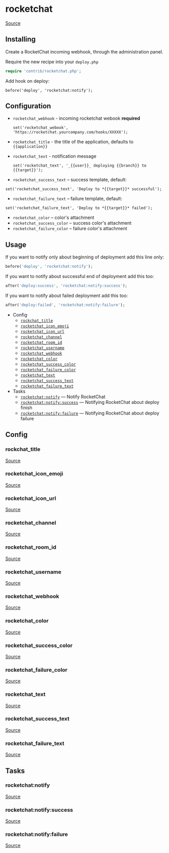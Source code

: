 <!-- DO NOT EDIT THIS FILE! -->
<!-- Instead edit contrib/rocketchat.php -->
<!-- Then run bin/docgen -->

# rocketchat

[Source](/contrib/rocketchat.php)


## Installing

Create a RocketChat incoming webhook, through the administration panel.

Require the new recipe into your `deploy.php`

```php
require 'contrib/rocketchat.php';
```

Add hook on deploy:

```
before('deploy', 'rocketchat:notify');
```

## Configuration

 - `rocketchat_webhook` - incoming rocketchat webook **required**
   ```
   set('rocketchat_webook', 'https://rocketchat.yourcompany.com/hooks/XXXXX');
   ```

 - `rocketchat_title` - the title of the application, defaults to `{{application}}`
 - `rocketchat_text` - notification message
   ```
   set('rocketchat_text', '_{{user}}_ deploying {{branch}} to {{target}}');
   ```

 - `rocketchat_success_text` – success template, default:
  ```
  set('rocketchat_success_text', 'Deploy to *{{target}}* successful');
  ```
 - `rocketchat_failure_text` – failure template, default:
  ```
  set('rocketchat_failure_text', 'Deploy to *{{target}}* failed');
  ```

 - `rocketchat_color` – color's attachment
 - `rocketchat_success_color` – success color's attachment
 - `rocketchat_failure_color` – failure color's attachment

## Usage

If you want to notify only about beginning of deployment add this line only:

```php
before('deploy', 'rocketchat:notify');
```

If you want to notify about successful end of deployment add this too:

```php
after('deploy:success', 'rocketchat:notify:success');
```

If you want to notify about failed deployment add this too:

```php
after('deploy:failed', 'rocketchat:notify:failure');
```



* Config
  * [`rockchat_title`](#rockchat_title)
  * [`rocketchat_icon_emoji`](#rocketchat_icon_emoji)
  * [`rocketchat_icon_url`](#rocketchat_icon_url)
  * [`rocketchat_channel`](#rocketchat_channel)
  * [`rocketchat_room_id`](#rocketchat_room_id)
  * [`rocketchat_username`](#rocketchat_username)
  * [`rocketchat_webhook`](#rocketchat_webhook)
  * [`rocketchat_color`](#rocketchat_color)
  * [`rocketchat_success_color`](#rocketchat_success_color)
  * [`rocketchat_failure_color`](#rocketchat_failure_color)
  * [`rocketchat_text`](#rocketchat_text)
  * [`rocketchat_success_text`](#rocketchat_success_text)
  * [`rocketchat_failure_text`](#rocketchat_failure_text)
* Tasks
  * [`rocketchat:notify`](#rocketchatnotify) — Notify RocketChat
  * [`rocketchat:notify:success`](#rocketchatnotifysuccess) — Notifying RocketChat about deploy finish
  * [`rocketchat:notify:failure`](#rocketchatnotifyfailure) — Notifying RocketChat about deploy failure

## Config
### rockchat_title
[Source](/contrib/rocketchat.php#L70)



### rocketchat_icon_emoji
[Source](/contrib/rocketchat.php#L74)



### rocketchat_icon_url
[Source](/contrib/rocketchat.php#L75)



### rocketchat_channel
[Source](/contrib/rocketchat.php#L77)



### rocketchat_room_id
[Source](/contrib/rocketchat.php#L78)



### rocketchat_username
[Source](/contrib/rocketchat.php#L79)



### rocketchat_webhook
[Source](/contrib/rocketchat.php#L80)



### rocketchat_color
[Source](/contrib/rocketchat.php#L82)



### rocketchat_success_color
[Source](/contrib/rocketchat.php#L83)



### rocketchat_failure_color
[Source](/contrib/rocketchat.php#L84)



### rocketchat_text
[Source](/contrib/rocketchat.php#L86)



### rocketchat_success_text
[Source](/contrib/rocketchat.php#L87)



### rocketchat_failure_text
[Source](/contrib/rocketchat.php#L88)




## Tasks
### rocketchat:notify
[Source](/contrib/rocketchat.php#L91)



### rocketchat:notify:success
[Source](/contrib/rocketchat.php#L121)



### rocketchat:notify:failure
[Source](/contrib/rocketchat.php#L151)



